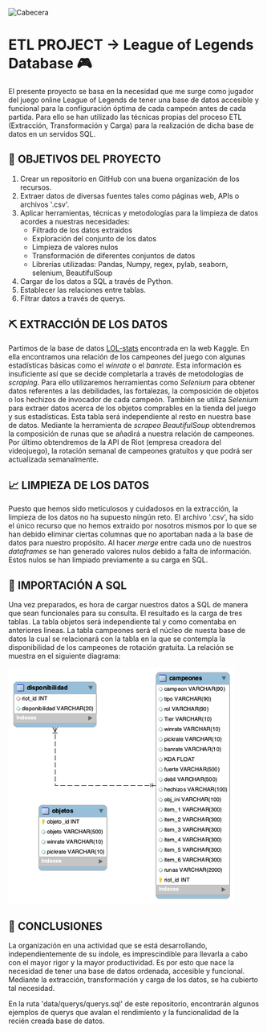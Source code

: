 ![Cabecera](https://static1-es.millenium.gg/articles/1/36/32/1/@/169471-league-of-legends-article_image_d-1.jpg)

# ETL PROJECT -> League of Legends Database 🎮
  
El presente proyecto se basa en la necesidad que me surge como jugador del juego online League of Legends de tener una base de datos accesible y funcional para la configuración óptima de cada campeón antes de cada partida. Para ello se han utilizado las técnicas propias del proceso ETL (Extracción, Transformación y Carga) para la realización de dicha base de datos en un servidos SQL.
  
## 🎯 OBJETIVOS DEL PROYECTO 
  
1. Crear un repositorio en GitHub con una buena organización de los recursos.
2. Extraer datos de diversas fuentes tales como páginas web, APIs o archivos '.csv'.
3. Aplicar herramientas, técnicas y metodologías para la limpieza de datos acordes a nuestras necesidades:
    - Filtrado de los datos extraidos
    - Exploración del conjunto de los datos
    - Limpieza de valores nulos
    - Transformación de diferentes conjuntos de datos
    - Librerías utilizadas: Pandas, Numpy, regex, pylab, seaborn, selenium, BeautifulSoup
3. Cargar de los datos a SQL a través de Python.
4. Establecer las relaciones entre tablas.
5. Filtrar datos a través de querys.

## ⛏ EXTRACCIÓN DE LOS DATOS  
  
Partimos de la base de datos [LOL-stats](https://www.kaggle.com/code/andycheung0211/lol-stats/data?select=League+of+Legends+Champion+Stats+12.1.csv) encontrada en la web Kaggle. En ella encontramos una relación de los campeones del juego con algunas estadísticas básicas como el *winrate* o el *banrate*. Esta información es insuficiente así que se decide completarla a través de metodologías de *scraping*. Para ello utilizaremos herramientas como *Selenium* para obtener datos referentes a las debilidades, las fortalezas, la composición de objetos o los hechizos de invocador de cada campeón. También se utiliza *Selenium* para extraer datos acerca de los objetos comprables en la tienda del juego y sus estadísticas. Esta tabla será independiente al resto en nuestra base de datos. Mediante la herramienta de *scrapeo* *BeautifulSoup* obtendremos la composición de runas que se añadirá a nuestra relación de campeones. Por último obtendremos de la API de Riot (empresa creadora del videojuego), la rotación semanal de campeones gratuitos y que podrá ser actualizada semanalmente.
  
## 📈 LIMPIEZA DE LOS DATOS  
  
Puesto que hemos sido meticulosos y cuidadosos en la extracción, la limpieza de los datos no ha supuesto ningún reto. El archivo '.csv', ha sido el único recurso que no hemos extraido por nosotros mismos por lo que se han debido eliminar ciertas columnas que no aportaban nada a la base de datos para nuestro propósito. Al hacer *merge* entre cada uno de nuestros *dataframes* se han generado valores nulos debido a falta de información. Estos nulos se han limpiado previamente a su carga en SQL.

## 🐬 IMPORTACIÓN A SQL  
  
Una vez preparados, es hora de cargar nuestros datos a SQL de manera que sean funcionales para su consulta. El resultado es la carga de tres tablas. La tabla objetos será independiente tal y como comentaba en anteriores lineas. La tabla campeones será el núcleo de nuesta base de datos la cual se relacionará con la tabla en la que se contempla la disponibilidad de los campeones de rotación gratuita. La relación se muestra en el siguiente diagrama:
  
![EDR](https://github.com/Periclates7/ETL-Project/blob/main/img/diagrama.png)
  
## 📝 CONCLUSIONES
  
La organización en una actividad que se está desarrollando, independientemente de su índole, es imprescindible para llevarla a cabo con el mayor rigor y la mayor productividad. Es por esto que nace la necesidad de tener una base de datos ordenada, accesible y funcional. Mediante la extracción, transformación y carga de los datos, se ha cubierto tal necesidad.
  
En la ruta 'data/querys/querys.sql' de este repositorio, encontrarán algunos ejemplos de querys que avalan el rendimiento y la funcionalidad de la recién creada base de datos.
  
